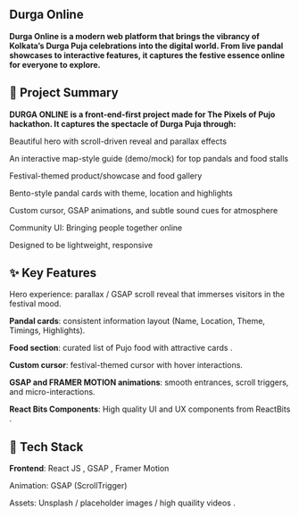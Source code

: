 ## Durga Online

**Durga Online is a modern web platform that brings the vibrancy of Kolkata’s Durga Puja celebrations into the digital world. From live pandal showcases to interactive features, it captures the festive essence online for everyone to explore.**

## 🎯 Project Summary

**DURGA ONLINE is a front-end-first project made for The Pixels of Pujo hackathon. It captures the spectacle of Durga Puja through:**

Beautiful hero with scroll-driven reveal and parallax effects

An interactive map-style guide (demo/mock) for top pandals and food stalls

Festival-themed product/showcase and food gallery



Bento-style pandal cards with theme, location and highlights

Custom cursor, GSAP animations, and subtle sound cues for atmosphere

Community UI: Bringing people together online

Designed to be lightweight, responsive

## ✨ Key Features

Hero experience: parallax / GSAP scroll reveal that immerses visitors in the festival mood.

**Pandal cards**: consistent information layout (Name, Location, Theme, Timings, Highlights).

**Food section**: curated list of Pujo food with attractive cards .

**Custom cursor**: festival-themed cursor with hover interactions.

**GSAP and FRAMER MOTION animations**: smooth entrances, scroll triggers, and micro-interactions.

**React Bits Components**: High quality UI and UX components from ReactBits .

## 🧩 Tech Stack

**Frontend**: React JS , GSAP , Framer Motion

Animation: GSAP (ScrollTrigger)

Assets: Unsplash / placeholder images / high quaility videos .
